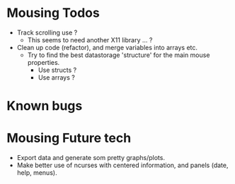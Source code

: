 Mousing Todos
=============
  * Track scrolling use ?
    * This seems to need another X11 library ... ?
  * Clean up code (refactor), and merge variables into arrays etc.
      * Try to find the best datastorage 'structure' for the main mouse properties.
        * Use structs ? 
        * Use arrays ?

Known bugs
==========


Mousing Future tech
===================
  * Export data and generate som pretty graphs/plots.
  * Make better use of ncurses with centered information, and panels (date, help, menus).
